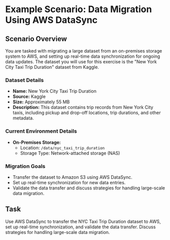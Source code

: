 # Example Scenario: Data Migration Using AWS DataSync

## Scenario Overview

You are tasked with migrating a large dataset from an on-premises storage system to AWS, and setting up real-time data synchronization for ongoing data updates. The dataset you will use for this exercise is the "New York City Taxi Trip Duration" dataset from Kaggle.

### Dataset Details

- **Name:** New York City Taxi Trip Duration
- **Source:** Kaggle
- **Size:** Approximately 55 MB
- **Description:** This dataset contains trip records from New York City taxis, including pickup and drop-off locations, trip durations, and other metadata.

### Current Environment Details

- **On-Premises Storage:**
  - Location: `/data/nyc_taxi_trip_duration`
  - Storage Type: Network-attached storage (NAS)

### Migration Goals

- Transfer the dataset to Amazon S3 using AWS DataSync.
- Set up real-time synchronization for new data entries.
- Validate the data transfer and discuss strategies for handling large-scale data migration.

## Task

Use AWS DataSync to transfer the NYC Taxi Trip Duration dataset to AWS, set up real-time synchronization, and validate the data transfer. Discuss strategies for handling large-scale data migration.